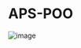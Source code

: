 # APS-POO
![image](https://github.com/user-attachments/assets/befe4429-8880-4418-9222-5411c2d38581)
